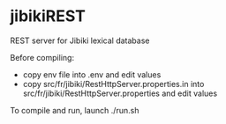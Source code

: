 # jibikiREST
REST server for Jibiki lexical database

Before compiling:
- copy env file into .env and edit values
- copy src/fr/jibiki/RestHttpServer.properties.in into src/fr/jibiki/RestHttpServer.properties and edit values

To compile and run, launch ./run.sh